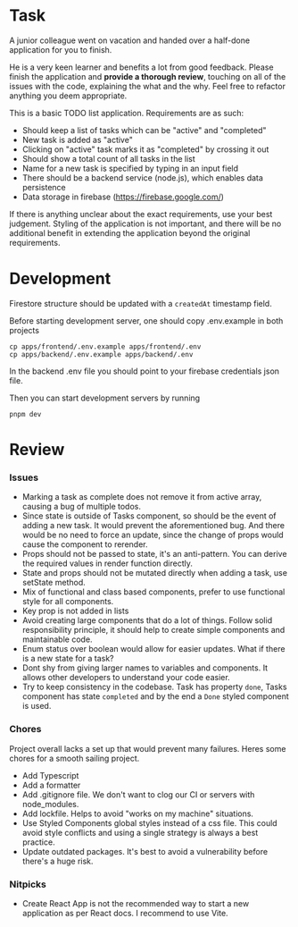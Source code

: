 # Task

A junior colleague went on vacation and handed over a half-done application for you to finish.

He is a very keen learner and benefits a lot from good feedback. Please finish the application and <b>provide a thorough review</b>, touching on all of the issues with the code, explaining the what and the why. Feel free to refactor anything you deem appropriate.

This is a basic TODO list application. Requirements are as such:

- Should keep a list of tasks which can be "active" and "completed"
- New task is added as "active"
- Clicking on "active" task marks it as "completed" by crossing it out
- Should show a total count of all tasks in the list
- Name for a new task is specified by typing in an input field
- There should be a backend service (node.js), which enables data persistence
- Data storage in firebase (https://firebase.google.com/)

If there is anything unclear about the exact requirements, use your best judgement.
Styling of the application is not important, and there will be no additional benefit in extending the application beyond the original requirements.

# Development

Firestore structure should be updated with a `createdAt` timestamp field.

Before starting development server, one should copy .env.example in both projects

```
cp apps/frontend/.env.example apps/frontend/.env
cp apps/backend/.env.example apps/backend/.env
```

In the backend .env file you should point to your firebase credentials json file.

Then you can start development servers by running 

```
pnpm dev
```

# Review

### Issues

- Marking a task as complete does not remove it from active array, causing a bug of multiple todos.
- Since state is outside of Tasks component, so should be the event of adding a new task. It would prevent the aforementioned bug. And there would be no need to force an update, since the change of props would cause the component to rerender.
- Props should not be passed to state, it's an anti-pattern. You can derive the required values in render function directly.
- State and props should not be mutated directly when adding a task, use setState method.
- Mix of functional and class based components, prefer to use functional style for all components.
- Key prop is not added in lists
- Avoid creating large components that do a lot of things. Follow solid responsibility principle, it should help to create simple components and maintainable code.
- Enum status over boolean would allow for easier updates. What if there is a new state for a task?
- Dont shy from giving larger names to variables and components. It allows other developers to understand your code easier.
- Try to keep consistency in the codebase. Task has property `done`, Tasks component has state `completed` and by the end a `Done` styled component is used.

### Chores

Project overall lacks a set up that would prevent many failures. Heres some chores for a smooth sailing project.

- Add Typescript
- Add a formatter
- Add .gitignore file. We don't want to clog our CI or servers with node_modules.
- Add lockfile. Helps to avoid "works on my machine" situations.
- Use Styled Components global styles instead of a css file. This could avoid style conflicts and using a single strategy is always a best practice.
- Update outdated packages. It's best to avoid a vulnerability before there's a huge risk.

### Nitpicks

- Create React App is not the recommended way to start a new application as per React docs. I recommend to use Vite.